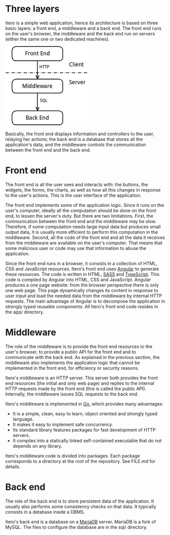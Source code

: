 Three layers
============

Itero is a simple web application, hence its architecture is based on three
basic layers: a front end, a middleware and a back end. The front end runs on
the user's browser, the middleware and the back end run on servers (either the
same one or two dedicated machines).

![schema](architecture.png)

Basically, the front end displays information and controllers to the user,
relaying her actions; the back end is a database that stores all the
application's data; and the middleware controls the communication between the
front end and the back end.


Front end
=========

The front end is all the user sees and interacts with: the buttons, the
widgets, the forms, the charts, as well as how all this changes in response to
the user's actions. This is the user interface of the application.

The front end implements some of the application logic. Since it runs on the
user's computer, ideally all the computation should be done on the front end,
to lessen the server's duty. But there are two limitations. First, the
communication between the front end and the middleware may be slow. Therefore,
if some computation needs large input data but produces small output data, it
is usually more efficient to perform this computation in the middleware.
Second, all the code of the front end and all the data it receives from the
middleware are available on the user's computer. That means that some malicious
user or code may use that information to abuse the application.

Since the front end runs in a browser, it consists in a collection of HTML, CSS
and JavaScript resources. Itero's front end uses [Angular](https://angular.io/)
to generate these resources. The code is written in HTML,
[SASS](https://sass-lang.com) and
[TypeScript](https://www.typescriptlang.org/). This code is compiled by
Angular into HTML, CSS and JavaScript. Angular produces a one page website:
from the browser perspective there is only one web page. This page dynamically
changes its content in response to user input and load the needed data from the
middleware by internal HTTP requests. The main advantage of Angular is to
decompose the application in strongly typed reusable components. All Itero's
front end code resides in the app/ directory.


Middleware
==========

The role of the middleware is to provide the front end resources to the user's
browser, to provide a public API for the front end and to communicate with the
back end. As explained in the previous section, the middleware also implements
the application logic that cannot be implemented in the front end, for
efficiency or security reasons.

Itero's middleware is an HTTP server. This server both provides the front end
resources (the initial and only web page) and replies to the internal HTTP
requests made by the front end (this is called the public API). Internally, the
middleware issues SQL requests to the back end.

Itero's middleware is implemented in [Go](https://golang.org/), which provides
many advantages:
 + It is a simple, clean, easy to learn, object oriented and strongly typed
   language.
 + It makes it easy to implement safe concurrency.
 + Its standard library features packages for fast development of HTTP servers.
 + It compiles into a statically linked self-contained executable that do not
   depends on any library.

Itero's middleware code is divided into packages. Each package corresponds to a
directory at the root of the repository. See FILE.md for details.


Back end
========

The role of the back end is to store persistent data of the application. It
usually also performs some consistency checks on that data. It typically
consists in a database inside a DBMS.

Itero's back end is a database on a [MariaDB](https://mariadb.org/) server.
MariaDB is a fork of MySQL. The files to configure the database are in the sql/
directory.
